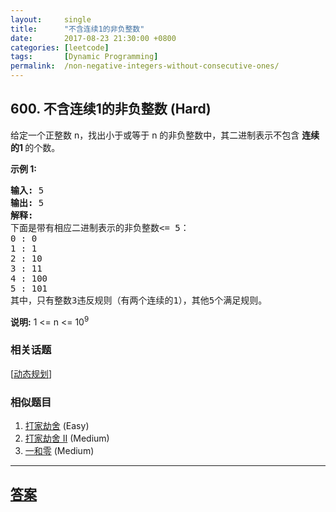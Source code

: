 ```yaml
---
layout:     single
title:      "不含连续1的非负整数"
date:       2017-08-23 21:30:00 +0800
categories: [leetcode]
tags:       [Dynamic Programming]
permalink:  /non-negative-integers-without-consecutive-ones/
---
```


## 600. 不含连续1的非负整数 (Hard)

<p>给定一个正整数 n，找出小于或等于 n 的非负整数中，其二进制表示不包含&nbsp;<strong>连续的1&nbsp;</strong>的个数。</p>

<p><strong>示例 1:</strong></p>

<pre><strong>输入:</strong> 5
<strong>输出:</strong> 5
<strong>解释:</strong> 
下面是带有相应二进制表示的非负整数&lt;= 5：
0 : 0
1 : 1
2 : 10
3 : 11
4 : 100
5 : 101
其中，只有整数3违反规则（有两个连续的1），其他5个满足规则。</pre>

<p><strong>说明:</strong> 1 &lt;= n &lt;= 10<sup>9</sup></p>

### 相关话题
  [[动态规划](https://github.com/openset/leetcode/tree/master/tag/dynamic-programming/README.md)]

### 相似题目
  1. [打家劫舍](/house-robber) (Easy)
  1. [打家劫舍 II](/house-robber-ii) (Medium)
  1. [一和零](/ones-and-zeroes) (Medium)

---

## [答案](https://github.com/openset/leetcode/tree/master/problems/non-negative-integers-without-consecutive-ones)
